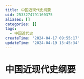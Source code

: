 ```yaml
---
title: 中国近现代史纲要
uid: 2533274791160375
aliases: []
categories: []
tags:
  - 中国近代史
createTime: '2024-04-17 09:55:17'
updateTime: '2024-04-19 15:45:34'
---
```


# 中国近现代史纲要
